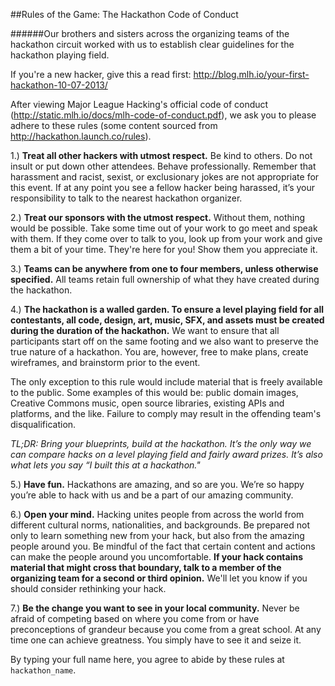 ##Rules of the Game: The Hackathon Code of Conduct

######Our brothers and sisters across the organizing teams of the hackathon circuit worked with us to establish clear guidelines for the hackathon playing field.

If you're a new hacker, give this a read first: http://blog.mlh.io/your-first-hackathon-10-07-2013/

After viewing Major League Hacking's official code of conduct (http://static.mlh.io/docs/mlh-code-of-conduct.pdf), we ask you to please adhere to these rules (some content sourced from http://hackathon.launch.co/rules).

1.) __Treat all other hackers with utmost respect.__ Be kind to others. Do not insult or put down other attendees. Behave professionally. Remember that harassment and racist, sexist, or exclusionary jokes are not appropriate for this event. If at any point you see a fellow hacker being harassed, it’s your responsibility to talk to the nearest hackathon organizer.

2.) __Treat our sponsors with the utmost respect.__ Without them, nothing would be possible. Take some time out of your work to go meet and speak with them. If they come over to talk to you, look up from your work and give them a bit of your time. They're here for you!  Show them you appreciate it.

3.) __Teams can be anywhere from one to four members, unless otherwise specified.__ All teams retain full ownership of what they have created during the hackathon.

4.) __The hackathon is a walled garden. To ensure a level playing field for all contestants, all code, design, art, music, SFX, and assets must be created during the duration of the hackathon.__ We want to ensure that all participants start off on the same footing and we also want to preserve the true nature of a hackathon. You are, however, free to make plans, create wireframes, and brainstorm prior to the event.

The only exception to this rule would include material that is freely available to the public. Some examples of this would be: public domain images, Creative Commons music, open source libraries, existing APIs and platforms, and the like. Failure to comply may result in the offending team's disqualification.

_TL;DR: Bring your blueprints, build at the hackathon. It’s the only way we can compare hacks on a level playing field and fairly award prizes. It’s also what lets you say “I built this at a hackathon."_

5.) __Have fun.__ Hackathons are amazing, and so are you. We’re so happy you’re able to hack with us and be a part of our amazing community.

6.) __Open your mind.__ Hacking unites people from across the world from different cultural norms, nationalities, and backgrounds. Be prepared not only to learn something new from your hack, but also from the amazing people around you.  Be mindful of the fact that certain content and actions can make the people around you uncomfortable. __If your hack contains material that might cross that boundary, talk to a member of the organizing team for a second or third opinion.__ We'll let you know if you should consider rethinking your hack.

7.) __Be the change you want to see in your local community.__ Never be afraid of competing based on where you come from or have preconceptions of grandeur because you come from a great school. At any time one can achieve greatness. You simply have to see it and seize it.

By typing your full name here, you agree to abide by these rules at `hackathon_name`.
